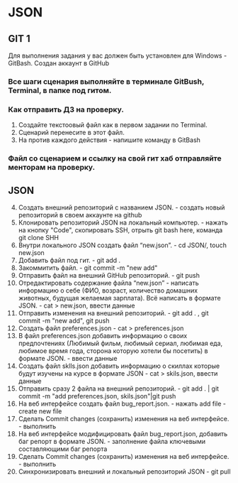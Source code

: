 # JSON

## GIT 1

Для выполнения задания у вас должен быть установлен для Windows - GitBash.
Создан аккаунт в GitHub

### Все шаги сценария выполняйте в терминале GitBush, Terminal, в папке под гитом.

### Как отправить ДЗ на проверку.
 1. Создайте текстоовый файл как в первом задании по Terminal.
 2. Сценарий перенесите в этот файл.
 3. На против каждого действия - напишите команду в GitBash

### Файл со сценарием и ссылку на свой гит хаб отправляйте менторам на проверку.

## JSON
 4. Создать внешний репозиторий c названием JSON. - создать новый репозиторий в своем аккаунте на github
 5. Клонировать репозиторий JSON на локальный компьютер. - нажать на кнопку "Code", скопировать SSH, отрыть git bash here, команда git clone SHH 
 6. Внутри локального JSON создать файл “new.json”. - cd JSON/, touch new.json
 7. Добавить файл под гит. - git add .
 8. Закоммитить файл. - git commit -m "new add"
 9. Отправить файл на внешний GitHub репозиторий. - git push
 10. Отредактировать содержание файла “new.json” - написать информацию о себе (ФИО, возраст, количество домашних животных, будущая желаемая зарплата). Всё написать в формате JSON. - cat > new.json, ввести данные
 11. Отправить изменения на внешний репозиторий. - git add .  , git commit -m "new add", git push
 12. Создать файл preferences.json - cat > preferences.json
 13. В файл preferences.json добавить информацию о своих предпочтениях (Любимый фильм, любимый сериал, любимая еда, любимое время года, сторона которую хотели бы посетить) в формате JSON. - ввести данные 
 14. Создать файл sklls.json добавить информацию о скиллах которые будут изучены на курсе в формате JSON - cat > skils.json, ввести данные
 15. Отправить сразу 2 файла на внешний репозиторий. - git add . | git commit -m "add preferences.json, skils.json"|git push
 16. На веб интерфейсе создать файл bug_report.json. - нажать add file - create new file 
 17. Сделать Commit changes (сохранить) изменения на веб интерфейсе. - выполнить 
 18. На веб интерфейсе модифицировать файл bug_report.json, добавить баг репорт в формате JSON. - заполнение файла ключевыми составляющими баг репорта
 19. Сделать Commit changes (сохранить) изменения на веб интерфейсе. - выполнить 
 20. Синхронизировать внешний и локальный репозиторий JSON - git pull
